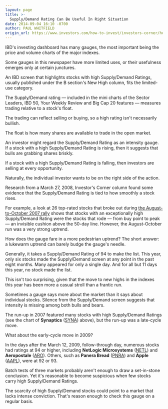 ```yaml
---
layout: page
title: >-
  Supply/Demand Rating Can Be Useful In Right Situation
date: 2014-09-04 16:10 -0700
author: PAUL WHITFIELD
origin_url: https://www.investors.com/how-to-invest/investors-corner/how-to-use-supply-demand-investing-rating
---
```





IBD's investing dashboard has many gauges, the most important being the price and volume charts of the major indexes.


Some gauges in this newspaper have more limited uses, or their usefulness emerges only at certain junctures.


An IBD screen that highlights stocks with high Supply/Demand Ratings, usually published under the B section's New High column, fits the limited-use category.


The Supply/Demand rating — included in the mini charts of the Sector Leaders, IBD 50, Your Weekly Review and Big Cap 20 features — measures trading relative to a stock's float.


The trading can reflect selling or buying, so a high rating isn't necessarily bullish.


The float is how many shares are available to trade in the open market.


An investor might regard the Supply/Demand Rating as an intensity gauge. If a stock with a high Supply/Demand Rating is rising, then it suggests that bulls are grabbing shares briskly.


If a stock with a high Supply/Demand Rating is falling, then investors are selling at every opportunity.


Naturally, the individual investor wants to be on the right side of the action.


Research from a March 27, 2008, Investor's Corner column found some evidence that the Supply/Demand Rating is tied to how smoothly a stock rises.


For example, a look at 26 top-rated stocks that broke out during [the August-to-October 2007 rally](http://education.investors.com/investors-corner/444465-investors-corner-supplydemand-rating-gauges-trading.htm) shows that stocks with an exceptionally high Supply/Demand Rating were the stocks that rode — from buy point to peak — an invisible cushion above the 50-day line. However, the August-October run was a very strong uptrend.


How does the gauge fare in a more pedestrian uptrend? The short answer: a lukewarm uptrend can barely budge the gauge's needle.


Generally, it takes a Supply/Demand Rating of 94 to make the list. This year, only six stocks made the Supply/Demand screen at any point in the past eight months. Many appeared for only a single day. And for all but 11 days this year, no stock made the list.


This isn't too surprising, given that the move to new highs in the indexes this year has been more a casual stroll than a frantic run.


Sometimes a gauge says more about the market than it says about individual stocks. Silence from the Supply/Demand screen suggests that intensity is missing among both bulls and bears.


The run-up in 2007 featured many stocks with high Supply/Demand Ratings (see the chart of **Synaptics** ([SYNA](https://research.investors.com/quote.aspx?symbol=SYNA)) above), but the run-up was a late-cycle move.


What about the early-cycle move in 2009?


In the days after the March 12, 2009, follow-through day, numerous stocks had ratings at 94 or higher, including **NetLogic Microsystems** ([NETL](https://research.investors.com/quote.aspx?symbol=NETL)) and **Aeropostale** ([ARO](https://research.investors.com/quote.aspx?symbol=ARO)). Others, such as **Panera Bread** ([PNRA](https://research.investors.com/quote.aspx?symbol=PNRA)) and **Apple** ([AAPL](https://research.investors.com/quote.aspx?symbol=AAPL)), were at 92 or 93.


Batch tests of three markets probably aren't enough to draw a set-in-stone conclusion. Yet it's reasonable to become suspicious when few stocks carry high Supply/Demand Ratings.


The scarcity of high Supply/Demand stocks could point to a market that lacks intense conviction. That's reason enough to check this gauge on a regular basis.




